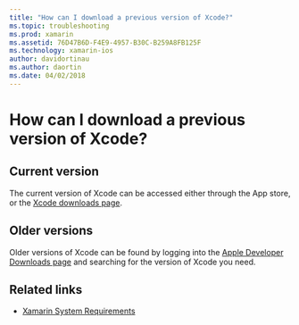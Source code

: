 ```yaml
---
title: "How can I download a previous version of Xcode?"
ms.topic: troubleshooting
ms.prod: xamarin
ms.assetid: 76D47B6D-F4E9-4957-B30C-B259A8FB125F
ms.technology: xamarin-ios
author: davidortinau
ms.author: daortin
ms.date: 04/02/2018
---
```


# How can I download a previous version of Xcode?

## Current version

The current version of Xcode can be accessed either through the App store, or the [Xcode downloads page](https://developer.apple.com/xcode/downloads/).

## Older versions

Older versions of Xcode can be found by logging into the [Apple Developer Downloads page](https://developer.apple.com/downloads/more/) and searching for the version of Xcode you need.

## Related links

- [Xamarin System Requirements](~/cross-platform/get-started/requirements.md)

